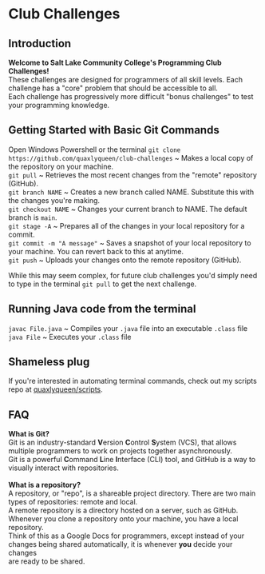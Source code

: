 # Club Challenges
## Introduction
  **Welcome to Salt Lake Community College's Programming Club Challenges!**  
  These challenges are designed for programmers of all skill levels. Each challenge has a "core" problem that should be accessible to all.  
  Each challenge has progressively more difficult "bonus challenges" to test your programming knowledge.

## Getting Started with Basic Git Commands
 Open Windows Powershell or the terminal
  `git clone https://github.com/quaxlyqueen/club-challenges`                                   ~ Makes a local copy of the repository on your machine.  
  `git pull`                                                                                   ~ Retrieves the most recent changes from the "remote" repository (GitHub).  
  `git branch NAME`                                                                            ~ Creates a new branch called NAME. Substitute this with the changes you're making.  
  `git checkout NAME`                                                                          ~ Changes your current branch to NAME. The default branch is `main`.  
  `git stage -A`                                                                               ~ Prepares all of the changes in your local repository for a commit.  
  `git commit -m "A message"`                                                                  ~ Saves a snapshot of your local repository to your machine. You can revert back to this at anytime.  
  `git push`                                                                                   ~ Uploads your changes onto the remote repository (GitHub).  

  While this may seem complex, for future club challenges you'd simply need to type in the terminal `git pull` to get the next challenge.  

## Running Java code from the terminal  
  `javac File.java`                                                                            ~ Compiles your `.java` file into an executable `.class` file  
  `java File`                                                                                  ~ Executes your `.class` file  

## Shameless plug
  If you're interested in automating terminal commands, check out my scripts repo at <a href="https://github.com/quaxlyqueen/scripts">quaxlyqueen/scripts</a>.

## FAQ
  **What is Git?**<br />Git is an industry-standard **V**ersion **C**ontrol **S**ystem (VCS), that allows multiple programmers to work on projects together asynchronously.  
  Git is a powerful **C**ommand **L**ine **I**nterface (CLI) tool, and GitHub is a way to visually interact with repositories.
  <br /><br />
  **What is a repository?**<br />A repository, or "repo", is a shareable project directory. There are two main types of repositories: remote and local.  
  A remote repository is a directory hosted on a server, such as GitHub. Whenever you clone a repository onto your machine, you have a local repository.  
  Think of this as a Google Docs for programmers, except instead of your changes being shared automatically, it is whenever **you** decide your changes  
  are ready to be shared.
